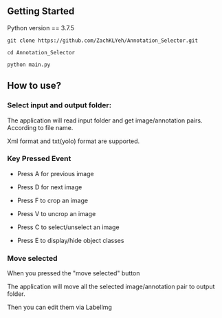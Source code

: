 ## Getting Started

Python version == 3.7.5

```
git clone https://github.com/ZachKLYeh/Annotation_Selector.git
```
```
cd Annotation_Selector
```
```
python main.py
```

## How to use?

### Select input and output folder:

The application will read input folder and get image/annotation pairs. According to file name.

Xml format and txt(yolo) format are supported.


### Key Pressed Event

* Press A for previous image

* Press D for next image

* Press F to crop an image

* Press V to uncrop an image

* Press C to select/unselect an image

* Press E to display/hide object classes

### Move selected

When you pressed the "move selected" button

The application will move all the selected image/annotation pair to output folder.

Then you can edit them via LabelImg
